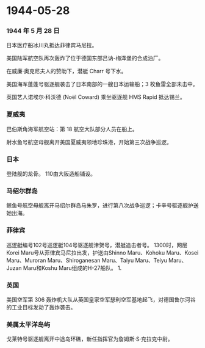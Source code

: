 # 1944-05-28

### 1944 年 5 月 28 日

日本医疗船冰川丸抵达菲律宾马尼拉。

美国陆军航空队再次轰炸了位于德国东部吕讷-梅泽堡的合成油厂。

在威廉·奥克尼夫人的赞助下，潜艇 Charr 号下水。

美国海军蓬蓬号驱逐舰袭击了日本南部的一艘日本运输船；3 枚鱼雷全部未击中。

英国艺人诺埃尔·科沃德 (Noël Coward) 乘坐驱逐舰 HMS Rapid 抵达锡兰。

### 夏威夷

巴伯斯角海军航空站：第 18 航空大队部分人员在船上。

射水鱼号航空母舰离开美国夏威夷领地珍珠港，开始第三次战争巡逻。

### 日本

登陆舰的龙骨。 110由大阪造船铺设。

### 马绍尔群岛

鲸鱼号航空母舰离开马绍尔群岛马朱罗，进行第八次战争巡逻；卡辛号驱逐舰护送她出海。

### 菲律宾

巡逻艇编号102号巡逻艇104号驱逐舰津贺号，潜艇追击者号。 1300时，网层Korei
Maru号从菲律宾马尼拉出发，护送由Shinno Maru、Kohoku Maru、Kosei
Maru、Muroran Maru、Shiroganesan Maru、Taiyu Maru、Teiyu Maru、Juzan
Maru和Koshu Maru组成的H-27船队。 1.

### 英国

美国空军第 306
轰炸机大队从英国皇家空军瑟利空军基地起飞，对德国鲁尔河谷的工业目标发动了轰炸袭击。

### 美属太平洋岛屿

戈莱特号驱逐舰离开中途岛环礁，新任指挥官为詹姆斯·S·克拉克中尉。